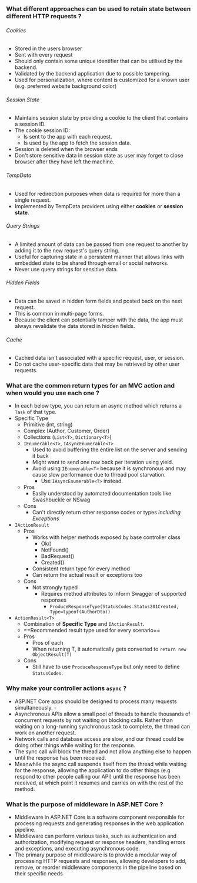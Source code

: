 ### What different approaches can be used to retain state between different HTTP requests ? 
###### Cookies
- Stored in the users browser
- Sent with every request
- Should only contain some unique identifier that can be utilised by the backend.
- Validated by the backend application due to possible tampering.
- Used for personalization, where content is customized for a known user (e.g. preferred website background color)
###### Session State
- Maintains session state by providing a cookie to the client that contains a session ID. 
- The cookie session ID:
	- Is sent to the app with each request.
	- Is used by the app to fetch the session data.
- Session is deleted when the browser ends
- Don't store sensitive data in session state as user may forget to close browser after they have left the machine.
###### TempData
- Used for redirection purposes when data is required for more than a single request.
- Implemented by TempData providers using either **cookies** or **session state**.
###### Query Strings
- A limited amount of data can be passed from one request to another by adding it to the new request's query string. 
- Useful for capturing state in a persistent manner that allows links with embedded state to be shared through email or social networks. 
- Never use query strings for sensitive data.
###### Hidden Fields
- Data can be saved in hidden form fields and posted back on the next request. 
- This is common in multi-page forms. 
- Because the client can potentially tamper with the data, the app must always revalidate the data stored in hidden fields.
###### Cache
- Cached data isn't associated with a specific request, user, or session. 
- Do not cache user-specific data that may be retrieved by other user requests.

### What are the common return types for an MVC action and when would you use each one ?
- In each below type, you can return an async method which returns a `Task` of that type.
- Specific Type
	- Primitive (int, string)
	- Complex (Author, Customer, Order)
	- Collections (`List<T>`, `Dictionary<T>`)
	- `IEnumerable<T>`, `IAsyncEnumerable<T>`
		- Used to avoid buffering the entire list on the server and sending it back
		- Might want to send one row back per iteration using yield.
		- Avoid using `IEnumerable<T>` because it is synchronous and may cause slow performance due to thread pool starvation. 
			- Use `IAsyncEnumerable<T>` instead.
	- Pros
		- Easily understood by automated documentation tools like Swashbuckle or NSwag
	- Cons
		- Can't directly return other response codes or types *including Exceptions*
- `IActionResult`
	- Pros
		- Works with helper methods exposed by base controller class
			- Ok()
			- NotFound()
			- BadRequest()
			- Created()
		- Consistent return type for every method
		- Can return the actual result or exceptions too
	- Cons
		- Not strongly typed
			- Requires method attributes to inform Swagger of supported responses
				- `ProduceResponseType(StatusCodes.Status201Created, Type=typeof(AuthorDto))`
- `ActionResult<T>`
	- Combination of **Specific Type** and `IActionResult`.
	- ==Recommended result type used for every scenario==
	- Pros
		- Pros of each
		- When returning T, it automatically gets converted to `return new ObjectResult(T)`
	- Cons
		- Still have to use `ProduceResponseType` but only need to define `StatusCodes`.

### Why make your controller actions `async` ?
- ASP.NET Core apps should be designed to process many requests simultaneously. -
- Asynchronous APIs allow a small pool of threads to handle thousands of concurrent requests by not waiting on blocking calls. Rather than waiting on a long-running synchronous task to complete, the thread can work on another request.
- Network calls and database access are slow, and our thread could be doing other things while waiting for the response. 
- The sync call will block the thread and not allow anything else to happen until the response has been received. 
- Meanwhile the async call suspends itself from the thread while waiting for the response, allowing the application to do other things (e.g respond to other people calling our API) until the response has been received, at which point it resumes and carries on with the rest of the method.

### What is the purpose of middleware in ASP.NET Core ?
- Middleware in ASP.NET Core is a software component responsible for processing requests and generating responses in the web application pipeline.
- Middleware can perform various tasks, such as authentication and authorization, modifying request or response headers, handling errors and exceptions, and executing asynchronous code.
- The primary purpose of middleware is to provide a modular way of processing HTTP requests and responses, allowing developers to add, remove, or reorder middleware components in the pipeline based on their specific needs
